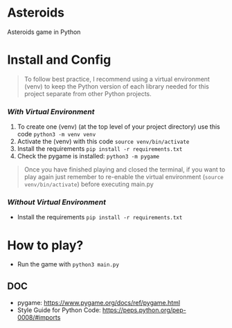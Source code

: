 # Asteroids
Asteroids game in Python

# Install and Config
> To follow best practice, I recommend using a virtual environment (venv) to keep the Python version of each library needed for this project separate from other Python projects.

### *With Virtual Environment*
1. To create one (venv) (at the top level of your project directory) use this code `python3 -m venv venv`
2. Activate the (venv) with this code `source venv/bin/activate`
3. Install the requirements `pip install -r requirements.txt`
4. Check the pygame is installed: `python3 -m pygame`

> Once you have finished playing and closed the terminal, if you want to play again just remember to re-enable the virtual environment (`source venv/bin/activate`) before executing main.py 

### *Without Virtual Environment*
- Install the requirements `pip install -r requirements.txt`

# How to play?
- Run the game with `python3 main.py`


## DOC
- pygame: https://www.pygame.org/docs/ref/pygame.html
- Style Guide for Python Code: https://peps.python.org/pep-0008/#imports